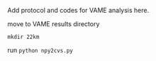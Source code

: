 Add protocol and codes for VAME analysis here.



move to VAME results directory

`mkdir 22km`

run `python npy2cvs.py`
